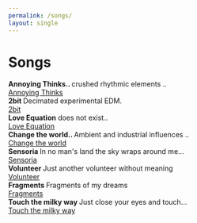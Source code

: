 ```yaml
---
permalink: /songs/
layout: single
---
```


<h1>Songs</h1>

<div class="player">
    <div class="songtitle"><strong>Annoying Thinks.. </strong> crushed rhythmic elements .. </div>  
 <a href="https://soundcloud.com/nicklevantis/annoying-thinks" class="sc-player">Annoying Thinks</a>
  </div>
   <div class="player">
         <div class="songtitle"><strong>2bit </strong> Decimated experimental EDM.
</div>
       <a href="https://soundcloud.com/nicklevantis/2bit" class="sc-player">2bit</a>
 </div>
 
 <div class="player">
            <div class="songtitle"><strong>Love Equation</strong> does not exist.. </div>  
        <a href="https://soundcloud.com/nicklevantis/love-equation" class="sc-player">Love Equation</a>
          </div>
      
 			
<div class="player">
    <div class="songtitle"><strong>Change the world.. </strong> Ambient and industrial influences .. </div>  
 <a href="http://soundcloud.com/nicklevantis/change-the-world" class="sc-player">Change the world</a>
  </div>
   <div class="player">
         <div class="songtitle"><strong>Sensoria </strong> In no man's land the sky wraps around me...
</div>
         <a href="http://soundcloud.com/nicklevantis/sensoria" class="sc-player">Sensoria</a>
 </div>
 
 <div class="player">
            <div class="songtitle"><strong>Volunteer </strong> Just another volunteer without meaning </div>  
        <a href="http://soundcloud.com/nicklevantis/volunteer" class="sc-player">Volunteer</a>
          </div>

   <div class="player">
            <div class="songtitle"><strong>Fragments </strong> Fragments of my dreams </div>  
         <a href="http://soundcloud.com/nicklevantis/fragments" class="sc-player">Fragments</a>
          </div>
  <div class="player">
         <div class="songtitle"><strong>Touch the milky way </strong>Just close your eyes and touch...</div>
        <a href="http://soundcloud.com/nicklevantis/touch-the-milky-way" class="sc-player">Touch the milky way</a>
 </div>

